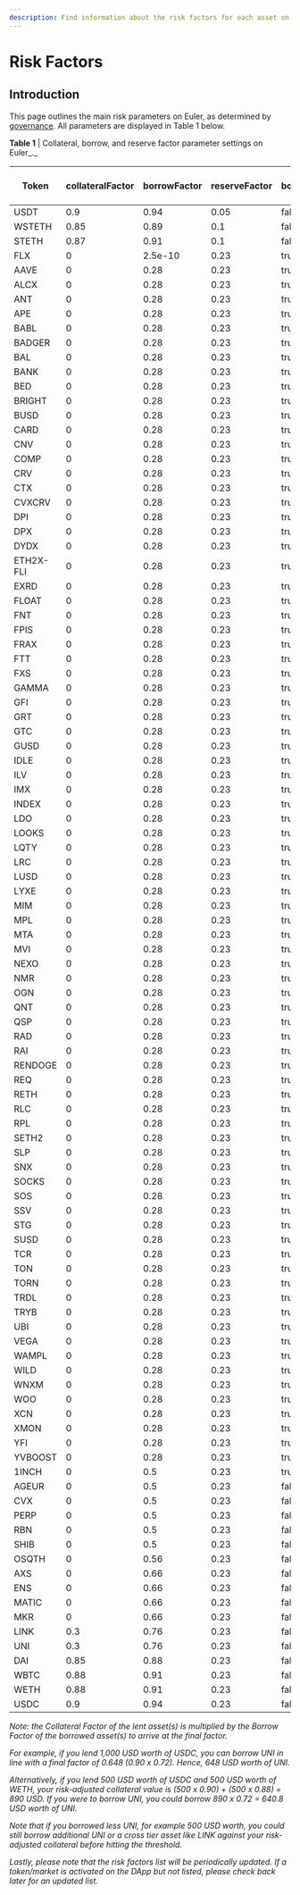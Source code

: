 ```yaml
---
description: Find information about the risk factors for each asset on Euler
---
```


# Risk Factors

## Introduction

This page outlines the main risk parameters on Euler, as determined by [governance](broken-reference). All parameters are displayed in Table 1 below.

**Table 1** | Collateral, borrow, and reserve factor parameter settings on Euler\_.\_

| Token | collateralFactor | borrowFactor | reserveFactor | borrowIsolated | crossBorrow | InterestRateModel | Uniswap V3 fee tier (%) |
|-------|------|-------|-------|------|-------|-------|------|
| USDT | 0.9| 0.94 | 0.05 | false | true | Major | Chainlink |
| WSTETH | 0.85| 0.89 | 0.1 | false | true | Mega | Chainlink |
| STETH | 0.87| 0.91 | 0.1 | false | true | Lido | Chainlink |
| FLX | 0| 2.5e-10 | 0.23 | true | false | Default | 0.3 |
| AAVE | 0| 0.28 | 0.23 | true | false | Default | Chainlink |
| ALCX | 0| 0.28 | 0.23 | true | false | Default | 0.3 |
| ANT | 0| 0.28 | 0.23 | true | false | Default | Chainlink |
| APE | 0| 0.28 | 0.23 | true | false | Default | Chainlink |
| BABL | 0| 0.28 | 0.23 | true | false | Default | 0.3 |
| BADGER | 0| 0.28 | 0.23 | true | false | Default | Chainlink |
| BAL | 0| 0.28 | 0.23 | true | false | Default | 0.3 |
| BANK | 0| 0.28 | 0.23 | true | false | Default | 0.3 |
| BED | 0| 0.28 | 0.23 | true | false | Default | 0.3 |
| BRIGHT | 0| 0.28 | 0.23 | true | false | Default | 0.3 |
| BUSD | 0| 0.28 | 0.23 | true | false | Default | 1 |
| CARD | 0| 0.28 | 0.23 | true | false | Default | 0.3 |
| CNV | 0| 0.28 | 0.23 | true | false | Default | 1 |
| COMP | 0| 0.28 | 0.23 | true | false | Default | Chainlink |
| CRV | 0| 0.28 | 0.23 | true | false | Default | 1 |
| CTX | 0| 0.28 | 0.23 | true | false | Default | 1 |
| CVXCRV | 0| 0.28 | 0.23 | true | false | Default | 0.3 |
| DPI | 0| 0.28 | 0.23 | true | false | Default | Chainlink |
| DPX | 0| 0.28 | 0.23 | true | false | Default | 1 |
| DYDX | 0| 0.28 | 0.23 | true | false | Default | 0.3 |
| ETH2X-FLI | 0| 0.28 | 0.23 | true | false | Default | 0.3 |
| EXRD | 0| 0.28 | 0.23 | true | false | Default | 1 |
| FLOAT | 0| 0.28 | 0.23 | true | false | Default | 0.3 |
| FNT | 0| 0.28 | 0.23 | true | false | Default | 1 |
| FPIS | 0| 0.28 | 0.23 | true | false | Default | 1 |
| FRAX | 0| 0.28 | 0.23 | true | false | Default | Chainlink |
| FTT | 0| 0.28 | 0.23 | true | false | Default | Chainlink |
| FXS | 0| 0.28 | 0.23 | true | false | Default | Chainlink |
| GAMMA | 0| 0.28 | 0.23 | true | false | Default | 0.3 |
| GFI | 0| 0.28 | 0.23 | true | false | Default | 1 |
| GRT | 0| 0.28 | 0.23 | true | false | Default | Chainlink |
| GTC | 0| 0.28 | 0.23 | true | false | Default | Chainlink |
| GUSD | 0| 0.28 | 0.23 | true | false | Default | 0.3 |
| IDLE | 0| 0.28 | 0.23 | true | false | Default | 0.3 |
| ILV | 0| 0.28 | 0.23 | true | false | Default | Chainlink |
| IMX | 0| 0.28 | 0.23 | true | false | Default | 0.3 |
| INDEX | 0| 0.28 | 0.23 | true | false | Default | 1 |
| LDO | 0| 0.28 | 0.23 | true | false | Default | Chainlink |
| LOOKS | 0| 0.28 | 0.23 | true | false | Default | 0.3 |
| LQTY | 0| 0.28 | 0.23 | true | false | Default | 0.3 |
| LRC | 0| 0.28 | 0.23 | true | false | Default | 0.3 |
| LUSD | 0| 0.28 | 0.23 | true | false | Default | Chainlink |
| LYXE | 0| 0.28 | 0.23 | true | false | Default | 0.3 |
| MIM | 0| 0.28 | 0.23 | true | false | Default | Chainlink |
| MPL | 0| 0.28 | 0.23 | true | false | Default | 0.3 |
| MTA | 0| 0.28 | 0.23 | true | false | Default | 0.3 |
| MVI | 0| 0.28 | 0.23 | true | false | Default | 0.3 |
| NEXO | 0| 0.28 | 0.23 | true | false | Default | 0.3 |
| NMR | 0| 0.28 | 0.23 | true | false | Default | Chainlink |
| OGN | 0| 0.28 | 0.23 | true | false | Default | Chainlink |
| QNT | 0| 0.28 | 0.23 | true | false | Default | 0.3 |
| QSP | 0| 0.28 | 0.23 | true | false | Default | 0.3 |
| RAD | 0| 0.28 | 0.23 | true | false | Default | 0.3 |
| RAI | 0| 0.28 | 0.23 | true | false | Default | Chainlink |
| RENDOGE | 0| 0.28 | 0.23 | true | false | Default | 0.3 |
| REQ | 0| 0.28 | 0.23 | true | false | Default | Chainlink |
| RETH | 0| 0.28 | 0.23 | true | false | Default | 0.05 |
| RLC | 0| 0.28 | 0.23 | true | false | Default | 1 |
| RPL | 0| 0.28 | 0.23 | true | false | Default | 0.3 |
| SETH2 | 0| 0.28 | 0.23 | true | false | Default | 0.3 |
| SLP | 0| 0.28 | 0.23 | true | false | Default | 0.3 |
| SNX | 0| 0.28 | 0.23 | true | false | Default | Chainlink |
| SOCKS | 0| 0.28 | 0.23 | true | false | Default | 1 |
| SOS | 0| 0.28 | 0.23 | true | false | Default | 1 |
| SSV | 0| 0.28 | 0.23 | true | false | Default | 0.3 |
| STG | 0| 0.28 | 0.23 | true | false | Default | 0.3 |
| SUSD | 0| 0.28 | 0.23 | true | false | Default | 0.3 |
| TCR | 0| 0.28 | 0.23 | true | false | Default | 0.3 |
| TON | 0| 0.28 | 0.23 | true | false | Default | 1 |
| TORN | 0| 0.28 | 0.23 | true | false | Default | 1 |
| TRDL | 0| 0.28 | 0.23 | true | false | Default | 1 |
| TRYB | 0| 0.28 | 0.23 | true | false | Default | 0.3 |
| UBI | 0| 0.28 | 0.23 | true | false | Default | 1 |
| VEGA | 0| 0.28 | 0.23 | true | false | Default | 0.3 |
| WAMPL | 0| 0.28 | 0.23 | true | false | Default | 0.3 |
| WILD | 0| 0.28 | 0.23 | true | false | Default | 0.3 |
| WNXM | 0| 0.28 | 0.23 | true | false | Default | Chainlink |
| WOO | 0| 0.28 | 0.23 | true | false | Default | 0.3 |
| XCN | 0| 0.28 | 0.23 | true | false | Default | 0.3 |
| XMON | 0| 0.28 | 0.23 | true | false | Default | 1 |
| YFI | 0| 0.28 | 0.23 | true | false | Default | Chainlink |
| YVBOOST | 0| 0.28 | 0.23 | true | false | Default | 1 |
| 1INCH | 0| 0.5 | 0.23 | true | false | Major | Chainlink |
| AGEUR | 0| 0.5 | 0.23 | false | true | Stable | 0.05 |
| CVX | 0| 0.5 | 0.23 | false | true | Major | Chainlink |
| PERP | 0| 0.5 | 0.23 | false | true | Major | Chainlink |
| RBN | 0| 0.5 | 0.23 | false | true | Major | 1 |
| SHIB | 0| 0.5 | 0.23 | false | true | Major | Chainlink |
| OSQTH | 0| 0.56 | 0.23 | false | true | Major | 0.3 |
| AXS | 0| 0.66 | 0.23 | false | true | Major | Chainlink |
| ENS | 0| 0.66 | 0.23 | false | true | Major | Chainlink |
| MATIC | 0| 0.66 | 0.23 | false | true | Major | Chainlink |
| MKR | 0| 0.66 | 0.23 | false | true | Major | Chainlink |
| LINK | 0.3| 0.76 | 0.23 | false | true | Major | Chainlink |
| UNI | 0.3| 0.76 | 0.23 | false | true | Major | Chainlink |
| DAI | 0.85| 0.88 | 0.23 | false | true | Stable | Chainlink |
| WBTC | 0.88| 0.91 | 0.23 | false | true | Mega | Chainlink |
| WETH | 0.88| 0.91 | 0.23 | false | true | Default | Pegged |
| USDC | 0.9| 0.94 | 0.23 | false | true | Stable | Chainlink |


_Note: the Collateral Factor of the lent asset(s) is multiplied by the Borrow Factor of the borrowed asset(s) to arrive at the final factor._

_For example, if you lend 1,000 USD worth of USDC, you can borrow UNI in line with a final factor of 0.648 (0.90 x 0.72). Hence, 648 USD worth of UNI._

_Alternatively, if you lend 500 USD worth of USDC and 500 USD worth of WETH, your risk-adjusted collateral value is (500 x 0.90) + (500 x 0.88) = 890 USD. If you were to borrow UNI, you could borrow 890 x 0.72 = 640.8 USD worth of UNI._

_Note that if you borrowed less UNI, for example 500 USD worth, you could still borrow additional UNI or a cross tier asset like LINK against your risk-adjusted collateral before hitting the threshold._

_Lastly, please note that the risk factors list will be periodically updated. If a token/market is activated on the DApp but not listed, please check back later for an updated list._
